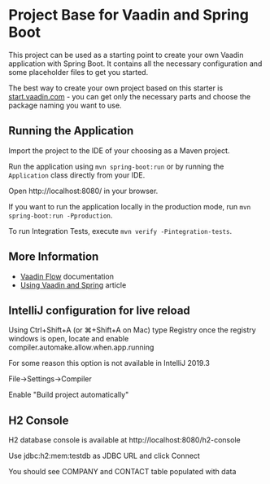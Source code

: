 # Project Base for Vaadin and Spring Boot

This project can be used as a starting point to create your own Vaadin application with Spring Boot.
It contains all the necessary configuration and some placeholder files to get you started.

The best way to create your own project based on this starter is [start.vaadin.com](https://start.vaadin.com/) - you can get only the necessary parts and choose the package naming you want to use.

## Running the Application

Import the project to the IDE of your choosing as a Maven project.

Run the application using `mvn spring-boot:run` or by running the `Application` class directly from your IDE.

Open http://localhost:8080/ in your browser.

If you want to run the application locally in the production mode, run `mvn spring-boot:run -Pproduction`.

To run Integration Tests, execute `mvn verify -Pintegration-tests`.

## More Information

- [Vaadin Flow](https://vaadin.com/flow) documentation
- [Using Vaadin and Spring](https://vaadin.com/docs/v14/flow/spring/tutorial-spring-basic.html) article

## IntelliJ configuration for live reload
Using Ctrl+Shift+A (or ⌘+Shift+A on Mac) type Registry once the registry windows is open, locate and enable compiler.automake.allow.when.app.running

For some reason this option is not available in IntelliJ 2019.3

File->Settings->Compiler

Enable "Build project automatically"

## H2 Console
H2 database console is available at http://localhost:8080/h2-console

Use jdbc:h2:mem:testdb as JDBC URL and click Connect

You should see COMPANY and CONTACT table populated with data


